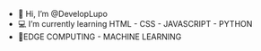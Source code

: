 -  👋 Hi, I’m @DevelopLupo
-  💻 I’m currently learning HTML - CSS - JAVASCRIPT - PYTHON
-  📝EDGE COMPUTING - MACHINE LEARNING


